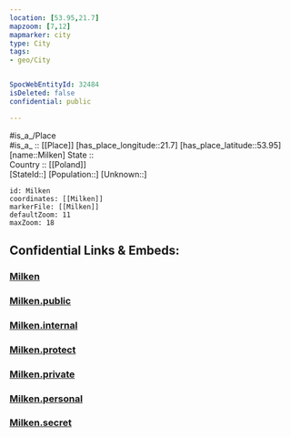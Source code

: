 ```yaml
---
location: [53.95,21.7] 
mapzoom: [7,12] 
mapmarker: city 
type: City
tags:
- geo/City


SpocWebEntityId: 32484
isDeleted: false
confidential: public

---
```

#is_a_/Place  
#is_a_ :: [[Place]] 
[has_place_longitude::21.7] 
[has_place_latitude::53.95] 
[name::Milken] 
State ::  
Country :: [[Poland]]  
[StateId::] 
[Population::] 
[Unknown::] 


```leaflet
id: Milken
coordinates: [[Milken]] 
markerFile: [[Milken]] 
defaultZoom: 11 
maxZoom: 18
```


## Confidential Links & Embeds: 

### [Milken](/_Standards/Earth/Continent/Europe/Europe~East/Poland/Provinces~Poland/Warmian-Masurian/City/Milken.md) 

### [Milken.public](/_public/Earth/Continent/Europe/Europe~East/Poland/Provinces~Poland/Warmian-Masurian/City/Milken.public.md) 

### [Milken.internal](/_internal/Earth/Continent/Europe/Europe~East/Poland/Provinces~Poland/Warmian-Masurian/City/Milken.internal.md) 

### [Milken.protect](/_protect/Earth/Continent/Europe/Europe~East/Poland/Provinces~Poland/Warmian-Masurian/City/Milken.protect.md) 

### [Milken.private](/_private/Earth/Continent/Europe/Europe~East/Poland/Provinces~Poland/Warmian-Masurian/City/Milken.private.md) 

### [Milken.personal](/_personal/Earth/Continent/Europe/Europe~East/Poland/Provinces~Poland/Warmian-Masurian/City/Milken.personal.md) 

### [Milken.secret](/_secret/Earth/Continent/Europe/Europe~East/Poland/Provinces~Poland/Warmian-Masurian/City/Milken.secret.md)

